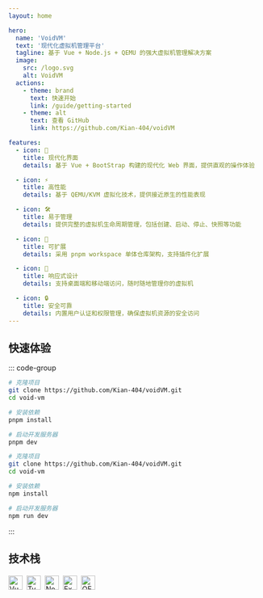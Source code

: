 ```yaml
---
layout: home

hero:
  name: 'VoidVM'
  text: '现代化虚拟机管理平台'
  tagline: 基于 Vue + Node.js + QEMU 的强大虚拟机管理解决方案
  image:
    src: /logo.svg
    alt: VoidVM
  actions:
    - theme: brand
      text: 快速开始
      link: /guide/getting-started
    - theme: alt
      text: 查看 GitHub
      link: https://github.com/Kian-404/voidVM

features:
  - icon: 🚀
    title: 现代化界面
    details: 基于 Vue + BootStrap 构建的现代化 Web 界面，提供直观的操作体验

  - icon: ⚡
    title: 高性能
    details: 基于 QEMU/KVM 虚拟化技术，提供接近原生的性能表现

  - icon: 🛠️
    title: 易于管理
    details: 提供完整的虚拟机生命周期管理，包括创建、启动、停止、快照等功能

  - icon: 🔧
    title: 可扩展
    details: 采用 pnpm workspace 单体仓库架构，支持插件化扩展

  - icon: 📱
    title: 响应式设计
    details: 支持桌面端和移动端访问，随时随地管理你的虚拟机

  - icon: 🔒
    title: 安全可靠
    details: 内置用户认证和权限管理，确保虚拟机资源的安全访问
---
```


## 快速体验

::: code-group

```bash [pnpm]
# 克隆项目
git clone https://github.com/Kian-404/voidVM.git
cd void-vm

# 安装依赖
pnpm install

# 启动开发服务器
pnpm dev
```

```bash [npm]
# 克隆项目
git clone https://github.com/Kian-404/voidVM.git
cd void-vm

# 安装依赖
npm install

# 启动开发服务器
npm run dev
```

:::

## 技术栈

<div class="tech-stack">
  <img src="https://img.shields.io/badge/Vue.js-4FC08D?style=for-the-badge&logo=vue.js&logoColor=white" alt="Vue.js">
  <img src="https://img.shields.io/badge/TypeScript-007ACC?style=for-the-badge&logo=typescript&logoColor=white" alt="TypeScript">
  <img src="https://img.shields.io/badge/Node.js-43853D?style=for-the-badge&logo=node.js&logoColor=white" alt="Node.js">
  <img src="https://img.shields.io/badge/Express.js-404D59?style=for-the-badge" alt="Express">
  <img src="https://img.shields.io/badge/QEMU-FF6600?style=for-the-badge&logo=qemu&logoColor=white" alt="QEMU">
</div>

<style>
.tech-stack {
  display: flex;
  flex-wrap: wrap;
  gap: 8px;
  margin: 20px 0;
}

.tech-stack img {
height: 28px;
}
</style>
